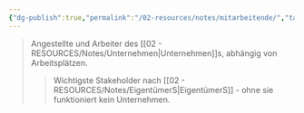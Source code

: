 ```yaml
---
{"dg-publish":true,"permalink":"/02-resources/notes/mitarbeitende/","tags":["stakeholder/beschäftigte","BWL"],"noteIcon":"","updated":"2025-09-05T10:12:30.000+02:00"}
---
```


>Angestellte und Arbeiter des [[02 - RESOURCES/Notes/Unternehmen\|Unternehmen]]s, abhängig von Arbeitsplätzen.
>>Wichtigste Stakeholder nach [[02 - RESOURCES/Notes/EigentümerS\|EigentümerS]] - ohne sie funktioniert kein Unternehmen.